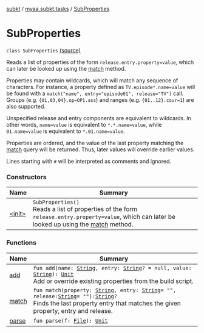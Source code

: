 [subkt](../../index.md) / [myaa.subkt.tasks](../index.md) / [SubProperties](./index.md)

# SubProperties

`class SubProperties` [(source)](https://github.com/Myaamori/SubKt/blob/0.1.12/src/main/kotlin/myaa/subkt/tasks/plugin.kt#L58)

Reads a list of properties of the form `release.entry.property=value`, which can
later be looked up using the [match](match.md) method.

Properties may contain wildcards, which will match any sequence of characters.
For instance, a property defined as `TV.episode*.name=value` will be found
with a `match("name", entry="episode01", release="TV")` call.
Groups (e.g. `{01,03,04}.op=OP1.ass`) and ranges (e.g. `{01..12}.cour=1`) are also supported.

Unspecified release and entry components are equivalent to wildcards.
In other words, `name=value` is equivalent to `*.*.name=value`, while
`01.name=value` is equivalent to `*.01.name=value`.

Properties are ordered, and the value of the last property matching the
[match](match.md) query will be returned. Thus, later values will override earlier values.

Lines starting with `#` will be interpreted as comments and ignored.

### Constructors

| Name | Summary |
|---|---|
| [&lt;init&gt;](-init-.md) | `SubProperties()`<br>Reads a list of properties of the form `release.entry.property=value`, which can later be looked up using the [match](match.md) method. |

### Functions

| Name | Summary |
|---|---|
| [add](add.md) | `fun add(name: `[`String`](https://kotlinlang.org/api/latest/jvm/stdlib/kotlin/-string/index.html)`, entry: `[`String`](https://kotlinlang.org/api/latest/jvm/stdlib/kotlin/-string/index.html)`? = null, value: `[`String`](https://kotlinlang.org/api/latest/jvm/stdlib/kotlin/-string/index.html)`): `[`Unit`](https://kotlinlang.org/api/latest/jvm/stdlib/kotlin/-unit/index.html)<br>Add or override existing properties from the build script. |
| [match](match.md) | `fun match(property: `[`String`](https://kotlinlang.org/api/latest/jvm/stdlib/kotlin/-string/index.html)`, entry: `[`String`](https://kotlinlang.org/api/latest/jvm/stdlib/kotlin/-string/index.html)` = "", release: `[`String`](https://kotlinlang.org/api/latest/jvm/stdlib/kotlin/-string/index.html)` = ""): `[`String`](https://kotlinlang.org/api/latest/jvm/stdlib/kotlin/-string/index.html)`?`<br>Finds the last property entry that matches the given property, entry and release. |
| [parse](parse.md) | `fun parse(f: `[`File`](https://docs.oracle.com/javase/9/docs/api/java/io/File.html)`): `[`Unit`](https://kotlinlang.org/api/latest/jvm/stdlib/kotlin/-unit/index.html) |
